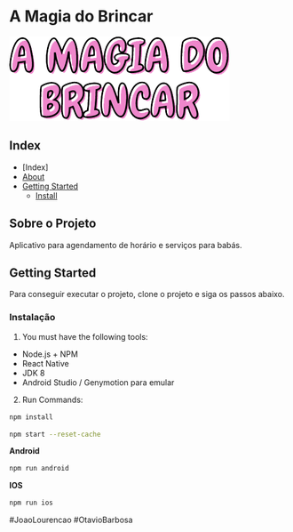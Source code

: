 # A Magia do Brincar

![image info](./src/assets/img/logo.png "MagiaDoBrincar")

## Index

- [Index]
- [About](#sobre-o-projeto)
- [Getting Started](#come%C3%A7ando)
  - [Install](#instala%C3%A7%C3%A3o)

<!-- ABOUT THE PROJECT -->

## Sobre o Projeto

Aplicativo para agendamento de horário e serviços para babás.

<!-- GETTING STARTED -->

## Getting Started

Para conseguir executar o projeto, clone o projeto e siga os passos abaixo.

### Instalação

1. You must have the following tools:

- Node.js + NPM
- React Native
- JDK 8
- Android Studio / Genymotion para emular

2. Run Commands: 

```sh
npm install
```

```sh
npm start --reset-cache
```
**Android**

```sh
npm run android 
```

**IOS**

```sh
npm run ios
```

#JoaoLourencao #OtavioBarbosa

